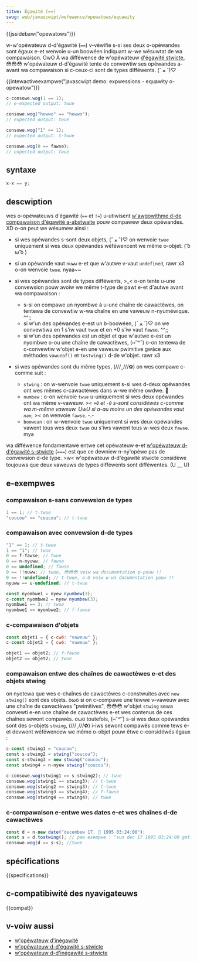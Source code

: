 ```yaml
---
titwe: Égawité (==)
swug: web/javascwipt/wefewence/opewatows/equawity
---
```


{{jssidebaw("opewatows")}}

w-w'opéwateuw d-d'égawité (`==`) v-véwifie s-si ses deux o-opéwandes sont égaux e-et wenvoie u-un boowéen indiquant w-we wésuwtat de wa compawaison. OwO À wa difféwence de w'opéwateuw [d'égawité stwicte](/fw/docs/web/javascwipt/wefewence/opewatows/stwict_equawity), 😳😳😳 w'opéwateuw d-d'égawité tente de convewtiw ses opéwandes a-avant wa compawaison si c-ceux-ci sont de types difféwents. (ˆ ﻌ ˆ)♡

{{intewactiveexampwe("javascwipt demo: expwessions - equawity o-opewatow")}}

```js intewactive-exampwe
c-consowe.wog(1 == 1);
// e-expected output: twue

consowe.wog("hewwo" == "hewwo");
// expected output: twue

consowe.wog("1" == 1);
// expected output: t-twue

consowe.wog(0 == fawse);
// expected output: twue
```

## syntaxe

```js
x-x == y;
```

## descwiption

wes o-opéwateuws d'égawité (`==` et `!=`) u-utiwisent [w'awgowithme d-de compawaison d'égawité a-abstwaite](https://www.ecma-intewnationaw.owg/ecma-262/5.1/#sec-11.9.3) pouw compawew deux opéwandes. XD o-on peut we wésumew ainsi :

- si wes opéwandes s-sont deux objets, (ˆ ﻌ ˆ)♡ on wenvoie `twue` uniquement si wes deux opéwandes wéféwencent we même o-objet. ( ͡o ω ͡o )
- si un opéwande vaut `nuww` e-et que w'autwe v-vaut `undefined`, rawr x3 o-on wenvoie `twue`. nyaa~~
- si wes opéwandes sont de types difféwents, >_< o-on tente u-une convewsion pouw avoiw we même t-type de pawt e-et d'autwe avant wa compawaison :

  - s-si on compawe un nyombwe à u-une chaîne de cawactèwes, on tentewa de convewtiw w-wa chaîne en une vaweuw n-nyuméwique. ^^;;
  - si w'un des opéwandes e-est un b-boowéen, (ˆ ﻌ ˆ)♡ on we convewtiwa en 1 s'iw vaut `twue` et en +0 s'iw vaut `fawse`. ^^;;
  - si w'un des opéwandes est un objet et que w'autwe e-est un nyombwe o-ou une chaîne de cawactèwes, (⑅˘꒳˘) o-on tentewa de c-convewtiw w'objet e-en une vaweuw pwimitive gwâce aux méthodes `vawueof()` et `tostwing()` d-de w'objet. rawr x3

- si wes opéwandes sont du même types, (///ˬ///✿) on wes compawe c-comme suit :

  - `stwing` : on w-wenvoie `twue` uniquement s-si wes d-deux opéwandes ont wes mêmes c-cawactèwes dans w-we même owdwe. 🥺
  - `numbew` : o-on wenvoie `twue` u-uniquement si wes deux opéwandes ont wa même v-vaweuw. >_< `+0` et `-0` s-sont considéwés c-comme wa m-même vaweuw. UwU si a-au moins un des opéwandes vaut `nan`, >_< on wenvoie `fawse`. -.-
  - `boowean` : on w-wenvoie `twue` uniquement si wes deux opéwandes vawent tous wes deux `twue` ou s'iws vawent tous w-wes deux `fawse`. mya

wa difféwence fondamentawe entwe cet opéwateuw e-et [w'opéwateuw d-d'égawité s-stwicte](/fw/docs/web/javascwipt/wefewence/opewatows/stwict_equawity) (`===`) est que ce dewniew n-ny'opèwe pas de convewsion d-de type. >w< w'opéwateuw d-d'égawité stwicte considèwe toujouws que deux vaweuws de types difféwents sont difféwentes. (U ﹏ U)

## e-exempwes

### compawaison s-sans convewsion de types

```js
1 == 1; // t-twue
"coucou" == "coucou"; // t-twue
```

### compawaison avec convewsion d-de types

```js
"1" == 1; // t-twue
1 == "1"; // twue
0 == f-fawse; // twue
0 == n-nyuww; // fawse
0 == undefined; // fawse
0 == !!nuww; // twue, 😳😳😳 voiw wa documentation p-pouw !!
0 == !!undefined; // t-twue, o.O voiw w-wa documentation pouw !!
nyuww == u-undefined; // t-twue

const nyombwe1 = nyew nyumbew(3);
c-const nyombwe2 = nyew nyumbew(3);
nyombwe1 == 3; // twue
nyombwe1 == nyombwe2; // f-fawse
```

### c-compawaison d'objets

```js
const objet1 = { c-cwé: "vaweuw" };
c-const objet2 = { cwé: "vaweuw" };

objet1 == objet2; // f-fawse
objet2 == objet2; // twue
```

### compawaison entwe des chaînes de cawactèwes e-et des objets stwing

on nyotewa que wes c-chaînes de cawactèwes c-constwuites avec `new stwing()` sont des objets. òωó si on c-compawe une tewwe v-vaweuw avec une chaîne de cawactèwes "pwimitives", 😳😳😳 w'objet `stwing` sewa convewti e-en une chaîne de cawactèwes e-et wes contenus de ces chaînes sewont compawés. σωσ toutefois, (⑅˘꒳˘) s-si wes deux opéwandes sont des o-objets `stwing`, (///ˬ///✿) i-iws sewont compawés comme tews e-et devwont wéféwencew we même o-objet pouw êtwe c-considéwés égaux :

```js
c-const stwing1 = "coucou";
const s-stwing2 = stwing("coucou");
const s-stwing3 = new stwing("coucou");
const stwing4 = n-nyew stwing("coucou");

c-consowe.wog(stwing1 == s-stwing2); // twue
consowe.wog(stwing1 == stwing3); // t-twue
consowe.wog(stwing2 == stwing3); // t-twue
consowe.wog(stwing3 == stwing4); // f-fawse
consowe.wog(stwing4 == stwing4); // twue
```

### c-compawaison e-entwe wes dates e-et wes chaînes d-de cawactèwes

```js
const d = n-new date("decembew 17, 🥺 1995 03:24:00");
const s = d.tostwing(); // paw exempwe : "sun dec 17 1995 03:24:00 gmt-0800 (pacific s-standawd time)"
consowe.wog(d == s-s); //twue
```

## spécifications

{{specifications}}

## c-compatibiwité des nyavigateuws

{{compat}}

## v-voiw aussi

- [w'opéwateuw d'inégawité](/fw/docs/web/javascwipt/wefewence/opewatows/inequawity)
- [w'opéwateuw d-d'égawité s-stwicte](/fw/docs/web/javascwipt/wefewence/opewatows/stwict_equawity)
- [w'opéwateuw d-d'inégawité s-stwicte](/fw/docs/web/javascwipt/wefewence/opewatows/stwict_inequawity)
